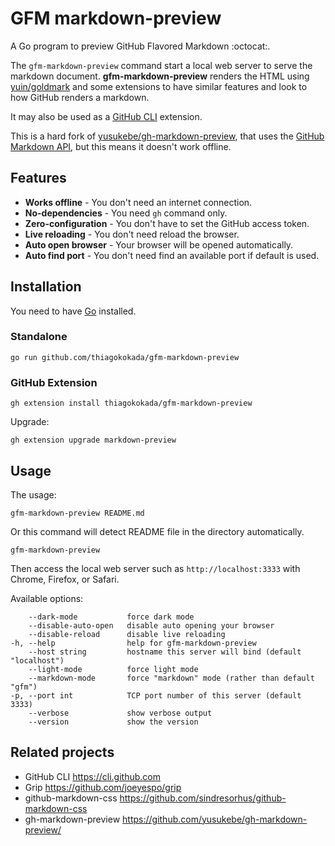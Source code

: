 # GFM markdown-preview

A Go program to preview GitHub Flavored Markdown :octocat:.

The `gfm-markdown-preview` command start a local web server to serve the
markdown document. **gfm-markdown-preview** renders the HTML using
[yuin/goldmark](https://github.com/yuin/goldmark) and some extensions to have
similar features and look to how GitHub renders a markdown.

It may also be used as a [GitHub CLI](https://cli.github.com) extension.

This is a hard fork of
[yusukebe/gh-markdown-preview](https://github.com/yusukebe/gh-markdown-preview/),
that uses the [GitHub Markdown API](https://docs.github.com/en/rest/markdown),
but this means it doesn't work offline.

## Features

- **Works offline** - You don't need an internet connection.
- **No-dependencies** - You need `gh` command only.
- **Zero-configuration** - You don't have to set the GitHub access token.
- **Live reloading** - You don't need reload the browser.
- **Auto open browser** - Your browser will be opened automatically.
- **Auto find port** - You don't need find an available port if default is used.

## Installation

You need to have [Go](https://go.dev/) installed.

### Standalone

```
go run github.com/thiagokokada/gfm-markdown-preview
```

### GitHub Extension

```
gh extension install thiagokokada/gfm-markdown-preview
```

Upgrade:

```
gh extension upgrade markdown-preview
```

## Usage

The usage:

```
gfm-markdown-preview README.md
```

Or this command will detect README file in the directory automatically.

```
gfm-markdown-preview
```

Then access the local web server such as `http://localhost:3333` with Chrome,
Firefox, or Safari.

Available options:

```text
    --dark-mode           force dark mode
    --disable-auto-open   disable auto opening your browser
    --disable-reload      disable live reloading
-h, --help                help for gfm-markdown-preview
    --host string         hostname this server will bind (default "localhost")
    --light-mode          force light mode
    --markdown-mode       force "markdown" mode (rather than default "gfm")
-p, --port int            TCP port number of this server (default 3333)
    --verbose             show verbose output
    --version             show the version
```

## Related projects

- GitHub CLI <https://cli.github.com>
- Grip <https://github.com/joeyespo/grip>
- github-markdown-css <https://github.com/sindresorhus/github-markdown-css>
- gh-markdown-preview <https://github.com/yusukebe/gh-markdown-preview/>
